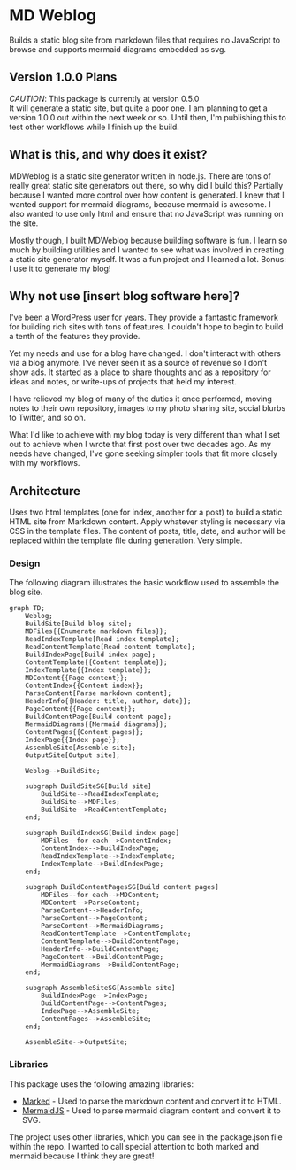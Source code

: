 # MD Weblog

Builds a static blog site from markdown files that requires no JavaScript to
browse and supports mermaid diagrams embedded as svg.

## Version 1.0.0 Plans

*CAUTION*: This package is currently at version 0.5.0\
It will generate a static site, but quite a poor one. I am planning to get a
version 1.0.0 out within the next week or so. Until then, I'm publishing this
to test other workflows while I finish up the build.

## What is this, and why does it exist?

MDWeblog is a static site generator written in node.js. There are tons of
really great static site generators out there, so why did I build this?
Partially because I wanted more control over how content is generated. I knew
that I wanted support for mermaid diagrams, because mermaid is awesome. I also
wanted to use only html and ensure that no JavaScript was running on the site.

Mostly though, I built MDWeblog because building software is fun. I learn so
much by building utilities and I wanted to see what was involved in creating a
static site generator myself. It was a fun project and I learned a lot. Bonus:
I use it to generate my blog!

## Why not use [insert blog software here]?

I've been a WordPress user for years. They provide a fantastic framework for
building rich sites with tons of features. I couldn't hope to begin to build
a tenth of the features they provide.

Yet my needs and use for a blog have changed. I don't interact with others via
a blog anymore. I've never seen it as a source of revenue so I don't show ads.
It started as a place to share thoughts and as a repository for ideas and
notes, or write-ups of projects that held my interest.

I have relieved my blog of many of the duties it once performed, moving notes
to their own repository, images to my photo sharing site, social blurbs to
Twitter, and so on.

What I'd like to achieve with my blog today is very different than what I set
out to achieve when I wrote that first post over two decades ago. As my needs
have changed, I've gone seeking simpler tools that fit more closely with my
workflows.

## Architecture

Uses two html templates (one for index, another for a post) to build a static
HTML site from Markdown content. Apply whatever styling is necessary via CSS
in the template files. The content of posts, title, date, and author will be
replaced within the template file during generation. Very simple.

### Design

The following diagram illustrates the basic workflow used to assemble the blog
site.

```mermaid
graph TD;
    Weblog;
    BuildSite[Build blog site];
    MDFiles{{Enumerate markdown files}};
    ReadIndexTemplate[Read index template];
    ReadContentTemplate[Read content template];
    BuildIndexPage[Build index page];
    ContentTemplate{{Content template}};
    IndexTemplate{{Index template}};
    MDContent{{Page content}};
    ContentIndex{{Content index}};
    ParseContent[Parse markdown content];
    HeaderInfo{{Header: title, author, date}};
    PageContent{{Page content}};
    BuildContentPage[Build content page];
    MermaidDiagrams{{Mermaid diagrams}};
    ContentPages{{Content pages}};
    IndexPage{{Index page}};
    AssembleSite[Assemble site];
    OutputSite[Output site];

    Weblog-->BuildSite;

    subgraph BuildSiteSG[Build site]
        BuildSite-->ReadIndexTemplate;
        BuildSite-->MDFiles;
        BuildSite-->ReadContentTemplate;
    end;

    subgraph BuildIndexSG[Build index page]
        MDFiles--for each-->ContentIndex;
        ContentIndex-->BuildIndexPage;
        ReadIndexTemplate-->IndexTemplate;
        IndexTemplate-->BuildIndexPage;
    end;

    subgraph BuildContentPagesSG[Build content pages]
        MDFiles--for each-->MDContent;
        MDContent-->ParseContent;
        ParseContent-->HeaderInfo;
        ParseContent-->PageContent;
        ParseContent-->MermaidDiagrams;
        ReadContentTemplate-->ContentTemplate;
        ContentTemplate-->BuildContentPage;
        HeaderInfo-->BuildContentPage;
        PageContent-->BuildContentPage;
        MermaidDiagrams-->BuildContentPage;
    end;
    
    subgraph AssembleSiteSG[Assemble site]
        BuildIndexPage-->IndexPage;
        BuildContentPage-->ContentPages;
        IndexPage-->AssembleSite;
        ContentPages-->AssembleSite;
    end;

    AssembleSite-->OutputSite;
```

### Libraries

This package uses the following amazing libraries:

* [Marked](https://www.npmjs.com/package/marked) - Used to parse the markdown
content and convert it to HTML.
* [MermaidJS](https://www.npmjs.com/package/mermaid) - Used to parse mermaid
diagram content and convert it to SVG.

The project uses other libraries, which you can see in the package.json file
within the repo. I wanted to call special attention to both marked and
mermaid because I think they are great!

